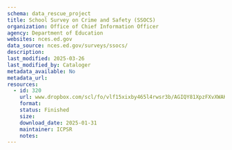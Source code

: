 ```yaml
---
schema: data_rescue_project 
title: School Survey on Crime and Safety (SSOCS)
organization: Office of Chief Information Officer
agency: Department of Education
websites: nces.ed.gov
data_source: nces.ed.gov/surveys/ssocs/
description: 
last_modified: 2025-03-26
last_modified_by: Cataloger
metadata_available: No
metadata_url: 
resources:
  - id: 320
    url: www.dropbox.com/scl/fo/vlf15xixby465l4rwsr3b/AGIQY81XpzFXvXWAKCeBGa0?rlkey=hwex8zagqdeey3erfi1zvnwgm&dl=0
    format: 
    status: Finished
    size: 
    download_date: 2025-01-31
    maintainer: ICPSR
    notes: 
---
```

